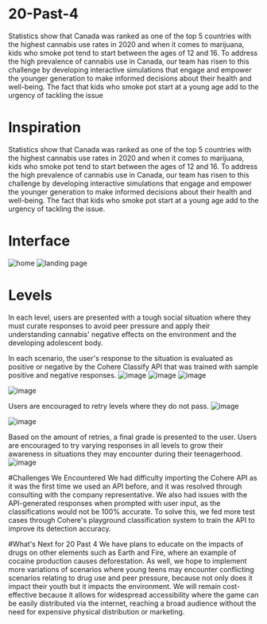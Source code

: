 # 20-Past-4
Statistics show that Canada was ranked as one of the top 5 countries with the highest cannabis use rates in 2020 and when it comes to marijuana, kids who smoke pot tend to start between the ages of 12 and 16. To address the high prevalence of cannabis use in Canada, our team has risen to this challenge by developing interactive simulations that engage and empower the younger generation to make informed decisions about their health and well-being. The fact that kids who smoke pot start at a young age add to the urgency of tackling the issue

# Inspiration
Statistics show that Canada was ranked as one of the top 5 countries with the highest cannabis use rates in 2020 and when it comes to marijuana, kids who smoke pot tend to start between the ages of 12 and 16. To address the high prevalence of cannabis use in Canada, our team has risen to this challenge by developing interactive simulations that engage and empower the younger generation to make informed decisions about their health and well-being. The fact that kids who smoke pot start at a young age add to the urgency of tackling the issue.

# Interface
![home](https://user-images.githubusercontent.com/43208342/220165871-fec20985-5871-4981-b590-a538d2e01456.jpg)
![landing page](https://user-images.githubusercontent.com/43208342/220164116-0c7a4e2a-6442-4da3-b5b4-43e1cae87958.jpg)

# Levels
In each level, users are presented with a tough social situation where they must curate responses to avoid peer pressure and apply their understanding cannabis' negative effects on the environment and the developing adolescent body.

In each scenario, the user's response to the situation is evaluated as positive or negative by the Cohere Classify API that was trained with sample positive and negative responses.
![image](https://user-images.githubusercontent.com/43208342/220164390-13004917-4e93-4662-8b43-653915674455.png)
![image](https://user-images.githubusercontent.com/43208342/220164508-dc5eae4f-b9a1-4e0d-a6f1-e9f7028d75e6.png)
![image](https://user-images.githubusercontent.com/43208342/220164588-d6f5c7c7-822b-47ae-b0d3-f66bdb2e4c00.png)


![image](https://user-images.githubusercontent.com/43208342/220164914-2d4d2474-207e-4dc6-b9a1-ae905781c1e9.png)

Users are encouraged to retry levels where they do not pass.
![image](https://user-images.githubusercontent.com/43208342/220165668-08171ef1-f82b-4708-ae4c-b010256e587a.png)

![image](https://user-images.githubusercontent.com/43208342/220165762-fa629298-a0f1-46e0-857e-c05112aaa91e.png)

Based on the amount of retries, a final grade is presented to the user. Users are encouraged to try varying responses in all levels to grow their awareness in situations they may encounter during their teenagerhood.
![image](https://user-images.githubusercontent.com/43208342/220165509-92f7398e-9c68-41f0-b705-3fa7b411bbf3.png)


#Challenges We Encountered
We had difficulty importing the Cohere API as it was the first time we used an API before, and it was resolved through consulting with the company representative. We also had issues with the API-generated responses when prompted with user input, as the classifications would not be 100% accurate. To solve this, we fed more test cases through Cohere's playground classification system to train the API to improve its detection accuracy.

#What's Next for 20 Past 4
We have plans to educate on the impacts of drugs on other elements such as Earth and Fire, where an example of cocaine production causes deforestation. As well, we hope to implement more variations of scenarios where young teens may encounter conflicting scenarios relating to drug use and peer pressure, because not only does it impact their youth but it impacts the environment. We will remain cost-effective because it allows for widespread accessibility where the game can be easily distributed via the internet, reaching a broad audience without the need for expensive physical distribution or marketing.
